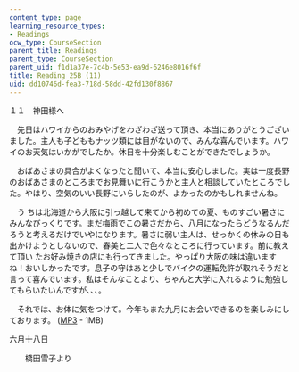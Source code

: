 ```yaml
---
content_type: page
learning_resource_types:
- Readings
ocw_type: CourseSection
parent_title: Readings
parent_type: CourseSection
parent_uid: f1d1a37e-7c4b-5e53-ea9d-6246e8016f6f
title: Reading 25B (11)
uid: dd10746d-fea3-718d-58dd-42fd130f8867
---
```


１１　神田様へ

　先日はハワイからのおみやげをわざわざ送って頂き、本当にありがとうございました。主人も子どももナッツ類には目がないので、みんな喜んでいます。ハワイのお天気はいかがでしたか。休日を十分楽しむことができたでしょうか。

　おばあさまの具合がよくなったと聞いて、本当に安心しました。実は一度長野のおばあさまのところまでお見舞いに行こうかと主人と相談していたところでした。やはり、空気のいい長野にいらしたのが、よかったのかもしれませんね。

　う ちは北海道から大阪に引っ越して来てから初めての夏、ものすごい暑さにみんなびっくりです。まだ梅雨でこの暑さだから、八月になったらどうなるんだろうと考えるだけでいやになります。暑さに弱い主人は、せっかくの休みの日も出かけようとしないので、春美と二人で色々なところに行っています。前に教えて頂い たお好み焼きの店にも行ってきました。やっぱり大阪の味は違いますね！おいしかったです。息子の守はあと少しでバイクの運転免許が取れそうだと言って喜んでいます。私はそんなことより、ちゃんと大学に入れるように勉強してもらいたいんですが、、、。

　それでは、お体に気をつけて。今年もまた九月にお会いできるのを楽しみにしております。 ([MP3](/ans7870/21f/21f.505/f05/audio/Lesson25B-11.mp3) - 1MB)

六月十八日

　　橋田雪子より